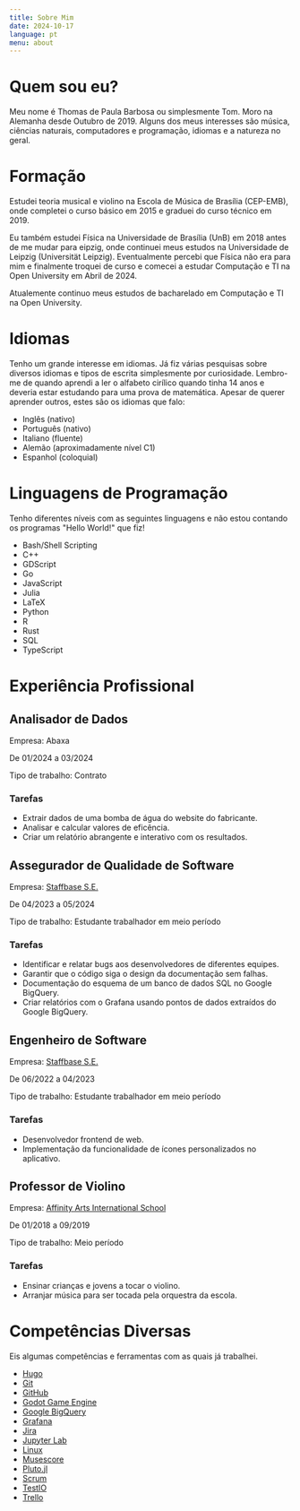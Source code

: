 ```yaml
---
title: Sobre Mim
date: 2024-10-17
language: pt
menu: about
---
```


# Quem sou eu?

Meu nome é Thomas de Paula Barbosa ou simplesmente Tom. Moro na Alemanha desde Outubro de 2019. Alguns dos meus interesses são música, ciências naturais, computadores e programação, idiomas e a natureza no geral.

# Formação

Estudei teoria musical e violino na Escola de Música de Brasília (CEP-EMB), onde completei o curso básico em 2015 e graduei do curso técnico em 2019.

Eu também estudei Física na Universidade de Brasília (UnB) em 2018 antes de me mudar para eipzig, onde continuei meus estudos na Universidade de Leipzig (Universität Leipzig). Eventualmente percebi que Física não era para mim e finalmente troquei de curso e comecei a estudar Computação e TI na Open University em Abril de 2024.

Atualemente continuo meus estudos de bacharelado em Computação e TI na Open University.

# Idiomas

Tenho um grande interesse em idiomas. Já fiz várias pesquisas sobre diversos idiomas e tipos de escrita simplesmente por curiosidade. Lembro-me de quando aprendi a ler o alfabeto cirílico quando tinha 14 anos e deveria estar estudando para uma prova de matemática. Apesar de querer aprender outros, estes são os idiomas que falo:

- Inglês (nativo)
- Português (nativo)
- Italiano (fluente)
- Alemão (aproximadamente nível C1)
- Espanhol (coloquial)

# Linguagens de Programação

Tenho diferentes níveis com as seguintes linguagens e não estou contando os programas "Hello World!" que fiz!

- Bash/Shell Scripting
- C++
- GDScript
- Go
- JavaScript
- Julia
- LaTeX
- Python
- R
- Rust
- SQL
- TypeScript

# Experiência Profissional

## Analisador de Dados

Empresa: Abaxa

De 01/2024 a 03/2024

Tipo de trabalho: Contrato

### Tarefas

- Extrair dados de uma bomba de água do website do fabricante.
- Analisar e calcular valores de eficência.
- Criar um relatório abrangente e interativo com os resultados.

## Assegurador de Qualidade de Software

Empresa: [Staffbase S.E.](https://staffbase.com)

De 04/2023 a 05/2024

Tipo de trabalho: Estudante trabalhador em meio período

### Tarefas

- Identificar e relatar bugs aos desenvolvedores de diferentes equipes.
- Garantir que o código siga o design da documentação sem falhas.
- Documentação do esquema de um banco de dados SQL no Google BigQuery.
- Criar relatórios com o Grafana usando pontos de dados extraídos do Google BigQuery.

## Engenheiro de Software

Empresa: [Staffbase S.E.](https://staffbase.com)

De 06/2022 a 04/2023

Tipo de trabalho: Estudante trabalhador em meio período

### Tarefas

- Desenvolvedor frontend de web.
- Implementação da funcionalidade de ícones personalizados no aplicativo.

## Professor de Violino

Empresa: [Affinity Arts International School](https://www.affinityarts.com.br/)

De 01/2018 a 09/2019

Tipo de trabalho: Meio período

### Tarefas

- Ensinar crianças e jovens a tocar o violino.
- Arranjar música para ser tocada pela orquestra da escola.

# Competências Diversas

Eis algumas competências e ferramentas com as quais já trabalhei.

- [Hugo](https://gohugo.io)
- [Git](https://git-scm.com/)
- [GitHub](https://github.com/)
- [Godot Game Engine](https://godotengine.org/)
- [Google BigQuery](https://cloud.google.com/bigquery)
- [Grafana](https://grafana.com)
- [Jira](https://www.atlassian.com/software/jira)
- [Jupyter Lab](https://jupyter.org/)
- [Linux](https://www.linux.org/)
- [Musescore](https://musescore.org/)
- [Pluto.jl](https://plutojl.org/)
- [Scrum](https://www.scrum.org/)
- [TestIO](https://test.io/)
- [Trello](https://trello.com/)
